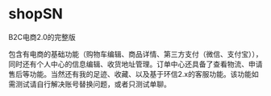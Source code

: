 # shopSN
B2C电商2.0的完整版

包含有电商的基础功能（购物车编辑、商品详情、第三方支付（微信、支付宝）），同时还有个人中心的信息编辑、收货地址管理。订单中心还具备了查看物流、申请售后等功能。当然还有我的足迹、收藏、以及基于环信2.x的客服功能。该功能如需测试请自行解决账号替换问题，或者只测试单聊。

